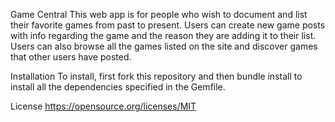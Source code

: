 Game Central
This web app is for people who wish to document and list their favorite games from past to present. Users can create new game posts with info regarding the game and the reason they are adding it to their list. Users can also browse all the games listed on the site and discover games that other users have posted.

Installation
To install, first fork this repository and then bundle install to install all the dependencies specified in the Gemfile.

License
https://opensource.org/licenses/MIT